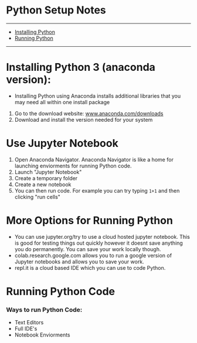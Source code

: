 # Python Setup Notes
***
* [Installing Python](#updateLink)
* [Running Python](#updateLink)
***
# Installing Python 3 (anaconda version):
* Installing Python using Anaconda installs additional libraries that you may need all within one install package
1. Go to the download website: www.anaconda.com/downloads
2. Download and install the version needed for your system

# Use Jupyter Notebook
1. Open Anaconda Navigator. Anaconda Navigator is like a home for launching enviorments for running Python code.
2. Launch "Jupyter Notebook"
3. Create a temporary folder
4. Create a new notebook
5. You can then run code. For example you can try typing 
```1+1``` and then clicking "run cells"

# More Options for Running Python
* You can use jupyter.org/try to use a cloud hosted jupyter notebook. This is good for testing things out quickly however it doesnt save anything you do permanently. You can save your work locally though.
* colab.research.google.com allows you to run a google version of Jupyter notebooks and allows you to save your work.
* repl.it is a cloud based IDE which you can use to code Python. 

# Running Python Code
### Ways to run Python Code:
* Text Editors
* Full IDE's 
* Notebook Enviorments

